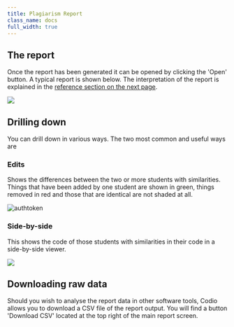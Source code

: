 ```yaml
---
title: Plagiarism Report
class_name: docs
full_width: true
---
```


## The report
Once the report has been generated it can be opened by clicking the 'Open' button. A typical report is shown below. The interpretation of the report is explained in the [reference section on the next page](/docs/teacher/plag/plag-ref/).

![](/img/docs/guides/plag-main-report.png)

## Drilling down
You can drill down in various ways. The two most common and useful ways are

### Edits
Shows the differences between the two or more students with similarities. Things that have been added by one student are shown in green, things removed in red and those that are identical are not shaded at all.

<img alt="authtoken" src="/img/docs/guides/plag-edits.png" class="simple"/>

### Side-by-side
This shows the code of those students with similarities in their code in a side-by-side viewer.

![](/img/docs/guides/plag-sidebyside.png)

## Downloading raw data
Should you wish to analyse the report data in other software tools, Codio allows you to download a CSV file of the report output. You will find a button 'Download CSV' located at the top right of the main report screen.

